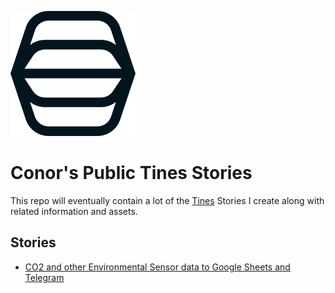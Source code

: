 ![Tines Logo](/tines_logo_square_only.png)
# Conor's Public Tines Stories
This repo will eventually contain a lot of the [Tines](https://tines.com/) Stories I create along with related information and assets. 
## Stories
* [CO2 and other Environmental Sensor data to Google Sheets and Telegram](https://github.com/conoro/tines-stories/tree/main/co2-environmental-sensors)
